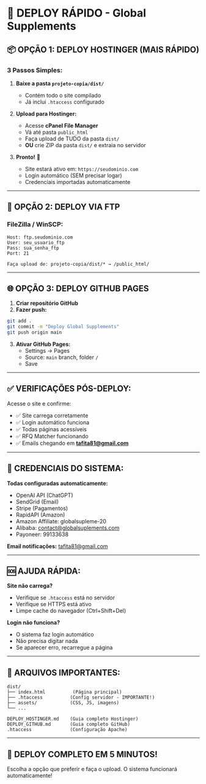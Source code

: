 # 🚀 DEPLOY RÁPIDO - Global Supplements

## 📦 **OPÇÃO 1: DEPLOY HOSTINGER (MAIS RÁPIDO)**

### **3 Passos Simples:**

1. **Baixe a pasta `projeto-copia/dist/`**
   - Contém todo o site compilado
   - Já inclui `.htaccess` configurado

2. **Upload para Hostinger:**
   - Acesse **cPanel File Manager**
   - Vá até pasta `public_html`
   - Faça upload de TUDO da pasta `dist/`
   - **OU** crie ZIP da pasta `dist/` e extraia no servidor

3. **Pronto!** 🎉
   - Site estará ativo em: `https://seudominio.com`
   - Login automático (SEM precisar logar)
   - Credenciais importadas automaticamente

---

## 🔧 **OPÇÃO 2: DEPLOY VIA FTP**

### **FileZilla / WinSCP:**

```
Host: ftp.seudominio.com
User: seu_usuario_ftp
Pass: sua_senha_ftp
Port: 21

Faça upload de: projeto-copia/dist/* → /public_html/
```

---

## 🌐 **OPÇÃO 3: DEPLOY GITHUB PAGES**

1. **Criar repositório GitHub**
2. **Fazer push:**
```bash
git add .
git commit -m "Deploy Global Supplements"
git push origin main
```

3. **Ativar GitHub Pages:**
   - Settings → Pages
   - Source: `main` branch, folder `/`
   - Save

---

## ✅ **VERIFICAÇÕES PÓS-DEPLOY:**

Acesse o site e confirme:
- ✅ Site carrega corretamente
- ✅ Login automático funciona
- ✅ Todas páginas acessíveis
- ✅ RFQ Matcher funcionando
- ✅ Emails chegando em **tafita81@gmail.com**

---

## 📧 **CREDENCIAIS DO SISTEMA:**

**Todas configuradas automaticamente:**
- OpenAI API (ChatGPT)
- SendGrid (Email)
- Stripe (Pagamentos)
- RapidAPI (Amazon)
- Amazon Affiliate: globalsupleme-20
- Alibaba: contact@globalsuplements.com
- Payoneer: 99133638

**Email notificações:** tafita81@gmail.com

---

## 🆘 **AJUDA RÁPIDA:**

**Site não carrega?**
- Verifique se `.htaccess` está no servidor
- Verifique se HTTPS está ativo
- Limpe cache do navegador (Ctrl+Shift+Del)

**Login não funciona?**
- O sistema faz login automático
- Não precisa digitar nada
- Se aparecer erro, recarregue a página

---

## 📁 **ARQUIVOS IMPORTANTES:**

```
dist/
├── index.html          (Página principal)
├── .htaccess          (Config servidor - IMPORTANTE!)
├── assets/            (CSS, JS, imagens)
└── ...

DEPLOY_HOSTINGER.md    (Guia completo Hostinger)
DEPLOY_GITHUB.md       (Guia completo GitHub)
.htaccess              (Configuração Apache)
```

---

## 🎉 **DEPLOY COMPLETO EM 5 MINUTOS!**

Escolha a opção que preferir e faça o upload. O sistema funcionará automaticamente!
